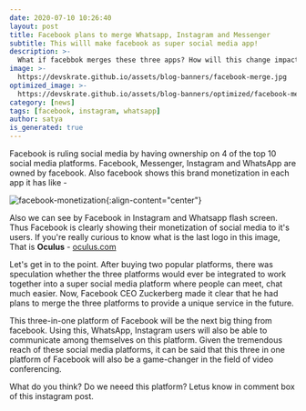 ```yaml
---
date: 2020-07-10 10:26:40
layout: post
title: Facebook plans to merge Whatsapp, Instagram and Messenger
subtitle: This willl make facebook as super social media app!
description: >-
  What if facebbok merges these three apps? How will this change impact on users?
image: >-
  https://devskrate.github.io/assets/blog-banners/facebook-merge.jpg
optimized_image: >-
  https://devskrate.github.io/assets/blog-banners/optimized/facebook-merge.webp
category: [news]
tags: [facebook, instagram, whatsapp]
author: satya
is_generated: true
---
```


Facebook is ruling social media by having ownership on 4 of the top 10 social media platforms. Facebook, Messenger, Instagram and WhatsApp are owned by facebook. Also facebook shows this brand monetization in each app it has like - 


![facebook-monetization](https://devskrate.github.io/assets/images/facebook/facebook-monetize.jpg){:align-content="center"}


Also we can see by Facebook in Instagram and Whatsapp flash screen. Thus Facebook is clearly showing their monetization of social media to it's users. If you're really curious to know what is the last logo in this image, That is **Oculus**  - [oculus.com](https://oculus.com)

Let's get in to the point. After buying two popular platforms, there was speculation whether the three platforms would ever be integrated to work together into a super social media platform where people can meet, chat much easier. 
Now, Facebook CEO Zuckerberg made it clear that he had plans to merge the three platforms to provide a unique service in the future. 

This three-in-one platform of Facebook will be the next big thing from facebook. Using this, WhatsApp, Instagram users will also be able to communicate among themselves on this platform. Given the tremendous reach of these social media platforms, it can be said that this three in one platform of Facebook will also be a game-changer in the field of video conferencing.

What do you think? Do we neeed this platform? Letus know in comment box of this instagram post.
